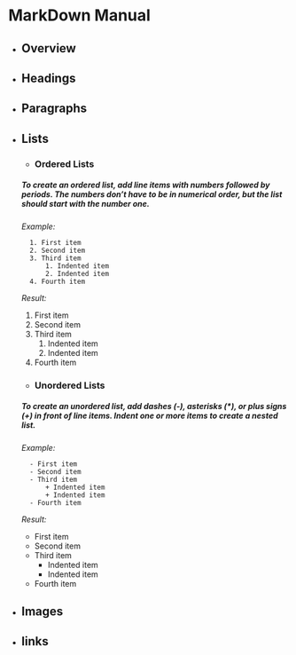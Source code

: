 # MarkDown Manual

- ## Overview

- ## Headings

- ## Paragraphs

- ## Lists
    - ### Ordered Lists

    ##### To create an ordered list, add line items with numbers followed by periods. The numbers don’t have to be in numerical order, but the list should start with the number one.

    *Example:*
        
        1. First item
        2. Second item
        3. Third item
            1. Indented item
            2. Indented item
        4. Fourth item      
    
    *Result:* 
    1. First item
    2. Second item
    3. Third item
        1. Indented item
        2. Indented item
    4. Fourth item 

     - ### Unordered Lists
    ##### To create an unordered list, add dashes (-), asterisks (*), or plus signs (+) in front of line items. Indent one or more items to create a nested list.

    *Example:*
        
        - First item
        - Second item
        - Third item
            + Indented item
            + Indented item
        - Fourth item      
    
    *Result:* 
    - First item
    - Second item
    - Third item
        + Indented item
        + Indented item
    - Fourth item 

- ## Images

- ## links
